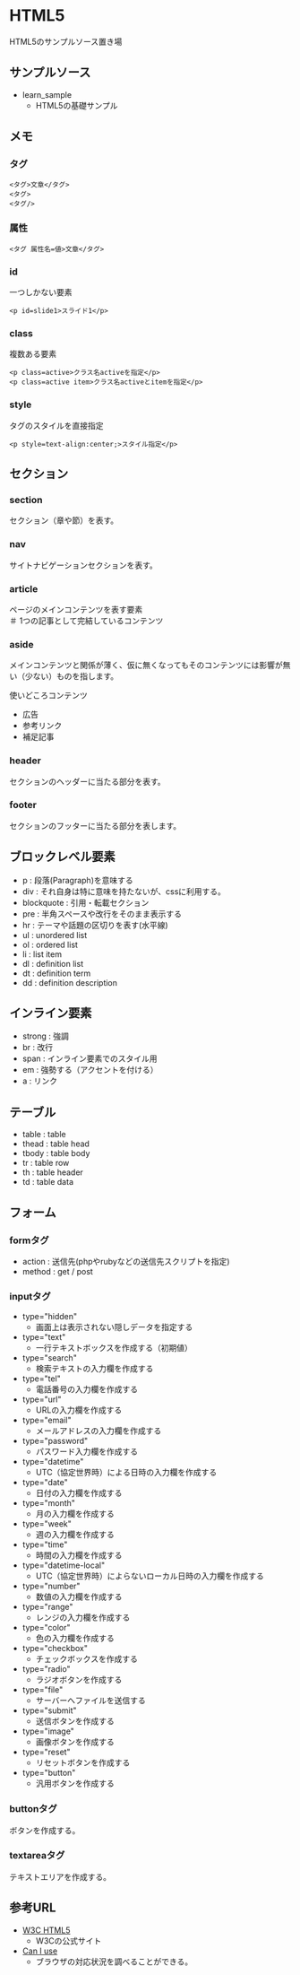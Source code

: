 # HTML5

HTML5のサンプルソース置き場  

## サンプルソース

* learn_sample
    + HTML5の基礎サンプル

## メモ

### タグ

```
<タグ>文章</タグ>
<タグ>
<タグ/>
```

### 属性

```
<タグ 属性名=値>文章</タグ>
```

### id

一つしかない要素  

```HTML5
<p id=slide1>スライド1</p>
```

### class

複数ある要素  

```HTML5
<p class=active>クラス名activeを指定</p>
<p class=active item>クラス名activeとitemを指定</p>
```

### style

タグのスタイルを直接指定  

```HTML5
<p style=text-align:center;>スタイル指定</p>
```

## セクション

### section

セクション（章や節）を表す。  

### nav

サイトナビゲーションセクションを表す。  

### article

ページのメインコンテンツを表す要素  
＃ 1つの記事として完結しているコンテンツ  

### aside

メインコンテンツと関係が薄く、仮に無くなってもそのコンテンツには影響が無い（少ない）ものを指します。  

使いどころコンテンツ  

* 広告
* 参考リンク
* 補足記事

### header

セクションのヘッダーに当たる部分を表す。  

### footer

セクションのフッターに当たる部分を表します。  

## ブロックレベル要素

* p : 段落(Paragraph)を意味する
* div : それ自身は特に意味を持たないが、cssに利用する。
* blockquote : 引用・転載セクション
* pre : 半角スペースや改行をそのまま表示する
* hr : テーマや話題の区切りを表す(水平線)
* ul : unordered list
* ol : ordered list
* li : list item
* dl : definition list
* dt : definition term
* dd : definition description

## インライン要素

* strong : 強調
* br : 改行
* span : インライン要素でのスタイル用
* em : 強勢する（アクセントを付ける）
* a : リンク

## テーブル

* table : table
* thead : table head
* tbody : table body
* tr : table row
* th : table header
* td : table data

## フォーム

### formタグ

* action : 送信先(phpやrubyなどの送信先スクリプトを指定)
* method : get / post

### inputタグ

* type="hidden"
    + 画面上は表示されない隠しデータを指定する
* type="text"
    + 一行テキストボックスを作成する（初期値）
* type="search"
    + 検索テキストの入力欄を作成する
* type="tel"
    + 電話番号の入力欄を作成する
* type="url"
    + URLの入力欄を作成する
* type="email"
    + メールアドレスの入力欄を作成する
* type="password"
    + パスワード入力欄を作成する
* type="datetime"
    + UTC（協定世界時）による日時の入力欄を作成する
* type="date"
    + 日付の入力欄を作成する
* type="month"
    + 月の入力欄を作成する
* type="week"
    + 週の入力欄を作成する
* type="time"
    + 時間の入力欄を作成する
* type="datetime-local"
    + UTC（協定世界時）によらないローカル日時の入力欄を作成する
* type="number"
    + 数値の入力欄を作成する
* type="range"
    + レンジの入力欄を作成する
* type="color"
    + 色の入力欄を作成する
* type="checkbox"
    + チェックボックスを作成する
* type="radio"
    + ラジオボタンを作成する
* type="file"
    + サーバーへファイルを送信する
* type="submit"
    + 送信ボタンを作成する
* type="image"
    + 画像ボタンを作成する
* type="reset"
    + リセットボタンを作成する
* type="button"
    + 汎用ボタンを作成する

### buttonタグ

ボタンを作成する。

### textareaタグ

テキストエリアを作成する。

## 参考URL

* [W3C HTML5](https://www.w3.org/TR/html5/)
    + W3Cの公式サイト
* [Can I use](http://caniuse.com/)
    + ブラウザの対応状況を調べることができる。
